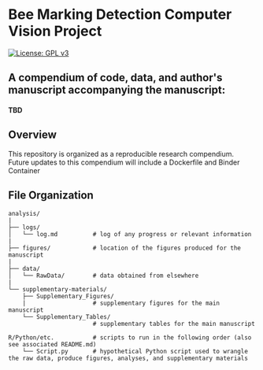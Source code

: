 # Bee Marking Detection Computer Vision Project

[![License: GPL v3](https://img.shields.io/badge/License-GPLv3-blue.svg)](https://www.gnu.org/licenses/gpl-3.0)

## A compendium of code, data, and author's manuscript accompanying the manuscript:

#### TBD


## Overview
This repository is organized as a reproducible research compendium. Future updates to this compendium will include a Dockerfile and Binder Container

## File Organization

    analysis/
    |
    ├── logs/
    │   └── log.md          # log of any progress or relevant information
    |
    ├── figures/            # location of the figures produced for the manuscript
    |
    ├── data/
    │   └── RawData/        # data obtained from elsewhere
    |   
    └── supplementary-materials/
        ├── Supplementary_Figures/     
        |                   # supplementary figures for the main manuscript
        └── Supplementary_Tables/      
                            # supplementary tables for the main manuscript 
    
    R/Python/etc.           # scripts to run in the following order (also see associated README.md)
        └── Script.py       # hypothetical Python script used to wrangle the raw data, produce figures, analyses, and supplementary materials

        

